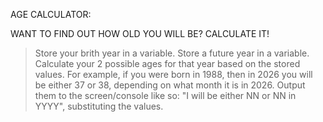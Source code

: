 AGE CALCULATOR:

WANT TO FIND OUT HOW OLD YOU WILL BE? CALCULATE IT!

>Store your brith year in a variable.
>Store a future year in a variable.
>Calculate your 2 possible ages for that year based on   the stored values.
 For example, if you were born in 1988, then in 2026  you will be either 37 or 38, depending on what month  it is in 2026.
>Output them to the screen/console like so: "I will be   either NN or NN in YYYY", substituting the values.

